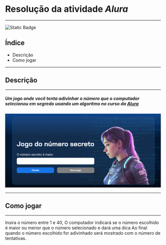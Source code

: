 # Resolução da atividade *Alura*      
 ---  
 ![Static Badge](https://img.shields.io/badge/Tipo-Atividade-blue?style=flat)
    
 ## Índice
  - Descrição 
  - Como jogar
 ---

 ## Descrição      
 ---   
 ##### Um jogo onde você tenta adivinhar o número que o computador selecionou em segredo usando um algoritmo no curso da [Alura](https://www.alura.com.br/)

 ![Imagem_do_Projeto](./img/Imagem_projeto.png)
 
---
 ## Como jogar  
---
 Insira o número entre 1 e 40,
 O computador indicará se o número escolhido é maior ou menor que o número selecionado e dará uma dica
 Ao final quando o número escolhido for adivinhado será mostrado com o número de tentativas.   